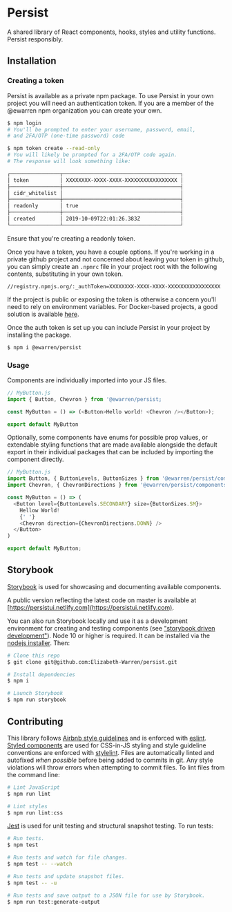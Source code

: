 # Persist

A shared library of React components, hooks, styles and utility functions. Persist responsibly.

## Installation

### Creating a token

Persist is available as a private npm package. To use Persist in your own project you will need an authentication token. If you are a member of the @ewarren npm organization you can create your own.

```sh
$ npm login
# You'll be prompted to enter your username, password, email,
# and 2FA/OTP (one-time password) code

$ npm token create --read-only
# You will likely be prompted for a 2FA/OTP code again.
# The response will look something like:

┌────────────────┬──────────────────────────────────────┐
│ token          │ XXXXXXXX-XXXX-XXXX-XXXXXXXXXXXXXXXXX │
├────────────────┼──────────────────────────────────────┤
│ cidr_whitelist │                                      │
├────────────────┼──────────────────────────────────────┤
│ readonly       │ true                                 │
├────────────────┼──────────────────────────────────────┤
│ created        │ 2019-10-09T22:01:26.383Z             │
└────────────────┴──────────────────────────────────────┘

```

Ensure that you're creating a readonly token.

Once you have a token, you have a couple options. If you're working in a private github project and not concerned about leaving your token in github, you can simply create an `.npmrc` file in your project root with the following contents, substituting in your own token.

```
//registry.npmjs.org/:_authToken=XXXXXXXX-XXXX-XXXX-XXXXXXXXXXXXXXXXX
```

If the project is public or exposing the token is otherwise a concern you'll need to rely on environment variables. For Docker-based projects, a good solution is available [here](https://www.alexandraulsh.com/2018/06/25/docker-npmrc-security/).

Once the auth token is set up you can include Persist in your project by installing the package.

```sh
$ npm i @ewarren/persist
```

### Usage

Components are individually imported into your JS files.

```js
// MyButton.js
import { Button, Chevron } from '@ewarren/persist;

const MyButton = () => (<Button>Hello world! <Chevron /></Button>);

export default MyButton
```

Optionally, some components have enums for possible prop values, or extendable styling functions that are made available alongside the default export in their individual packages that can be included by importing the component directly.

```js
// MyButton.js
import Button, { ButtonLevels, ButtonSizes } from '@ewarren/persist/components/Button';
import Chevron, { ChevronDirections } from '@ewarren/persist/components/Chevron';

const MyButton = () => (
  <Button level={ButtonLevels.SECONDARY} size={ButtonSizes.SM}>
    Hellow World!
    {' '}
    <Chevron direction={ChevronDirections.DOWN} />
  </Button>
)

export default MyButton;
```

## Storybook

[Storybook](https://storybook.js.org/docs/basics/introduction/) is used for showcasing and documenting available components.

A public version reflecting the latest code on master is available at [https://persistui.netlify.com](https://persistui.netlify.com).

You can also run Storybook locally and use it as a development environment for creating and testing components (see ["storybook driven development"](https://medium.com/nulogy/storybook-driven-development-a3c517276c07)). Node 10 or higher is required. It can be installed via the [nodejs installer](https://nodejs.org/en/). Then:

```sh
# Clone this repo
$ git clone git@github.com:Elizabeth-Warren/persist.git

# Install dependencies
$ npm i

# Launch Storybook
$ npm run storybook
```

## Contributing

This library follows [Airbnb style guidelines](https://github.com/airbnb/javascript) and is enforced with [eslint](https://eslint.org). [Styled components](https://www.styled-components.com/) are used for CSS-in-JS styling and style guideline conventions are enforced with [stylelint](https://stylelint.io/user-guide). Files are automatically linted and autofixed _when possible_ before being added to commits in git. Any style violations will throw errors when attempting to commit files. To lint files from the command line:

```sh
# Lint JavaScript
$ npm run lint

# Lint styles
$ npm run lint:css
```

[Jest](https://jestjs.io/docs/en/api) is used for unit testing and structural snapshot testing. To run tests:

```sh
# Run tests.
$ npm test

# Run tests and watch for file changes.
$ npm test -- --watch

# Run tests and update snapshot files.
$ npm test -- -u

# Run tests and save output to a JSON file for use by Storybook.
$ npm run test:generate-output
```
